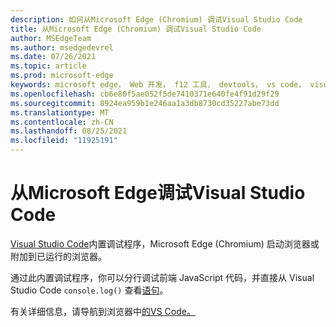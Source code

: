 ```yaml
---
description: 如何从Microsoft Edge (Chromium) 调试Visual Studio Code
title: 从Microsoft Edge (Chromium) 调试Visual Studio Code
author: MSEdgeTeam
ms.author: msedgedevrel
ms.date: 07/26/2021
ms.topic: article
ms.prod: microsoft-edge
keywords: microsoft edge， Web 开发， f12 工具， devtools， vs code， visual studio code， debugger
ms.openlocfilehash: cb6e80f5ae052f5de7410371e640fe4f91d29f29
ms.sourcegitcommit: 8924ea959b1e246aa1a3db8730cd35227abe73dd
ms.translationtype: MT
ms.contentlocale: zh-CN
ms.lasthandoff: 08/25/2021
ms.locfileid: "11925191"
---
```

# <a name="debug-microsoft-edge-from-visual-studio-code"></a>从Microsoft Edge调试Visual Studio Code  

[Visual Studio Code][VisualstudioCode]内置调试程序，Microsoft Edge (Chromium) 启动浏览器或附加到已运行的浏览器。  

通过此内置调试程序，你可以分行调试前端 JavaScript 代码，并直接从 Visual Studio Code `console.log()` 查看[语句][VisualstudioCode]。  

有关详细信息，请导航到浏览器中[的VS Code。][BrowserDebuggingInVSCode]  

<!--links -->  

[VisualstudioCode]: https://code.visualstudio.com "Visual Studio Code"  
[BrowserDebuggingInVSCode]: https://code.visualstudio.com/docs/nodejs/browser-debugging "使用浏览器工具调试Visual Studio Code"   